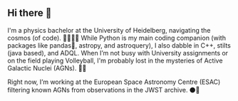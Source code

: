 ## Hi there 👋

I'm a physics bachelor at the University of Heidelberg, navigating the cosmos (of code). 🌌👩🏽‍💻
While Python is my main coding companion (with packages like pandas🐼, astropy, and astroquery), I also dabble in C++, stilts (java based), and ADQL. 
When I’m not busy with University assignments or on the field playing Volleyball, I'm probably lost in the mysteries of Active Galactic Nuclei (AGNs). 🚀🔭

Right now, I’m working at the European Space Astronomy Centre (ESAC) filtering known AGNs from observations in the JWST archive. ⚫️👾

